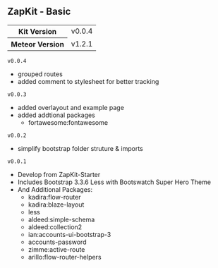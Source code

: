 ZapKit - Basic
----------------

<table>
  <tbody>
    <tr>
      <th>Kit Version</th>
      <td>v0.0.4</td>
    </tr>
    <tr>
      <th>Meteor Version</th>
      <td>v1.2.1</td>
    </tr>
  </tbody>
</table>

`v0.0.4`

- grouped routes
- added comment to stylesheet for better tracking

`v0.0.3`

- added overlayout and example page
- added addtional packages
    - fortawesome:fontawesome

`v0.0.2`

- simplify bootstrap folder struture & imports

`v0.0.1`

- Develop from ZapKit-Starter
- Includes Bootstrap 3.3.6 Less with Bootswatch Super Hero Theme
- And Additional Packages:
    - kadira:flow-router
    - kadira:blaze-layout
    - less
    - aldeed:simple-schema
    - aldeed:collection2
    - ian:accounts-ui-bootstrap-3
    - accounts-password
    - zimme:active-route
    - arillo:flow-router-helpers
    



